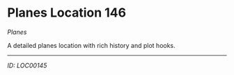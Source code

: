# Planes Location 146

*Planes*

A detailed planes location with rich history and plot hooks.

---
*ID: LOC00145*